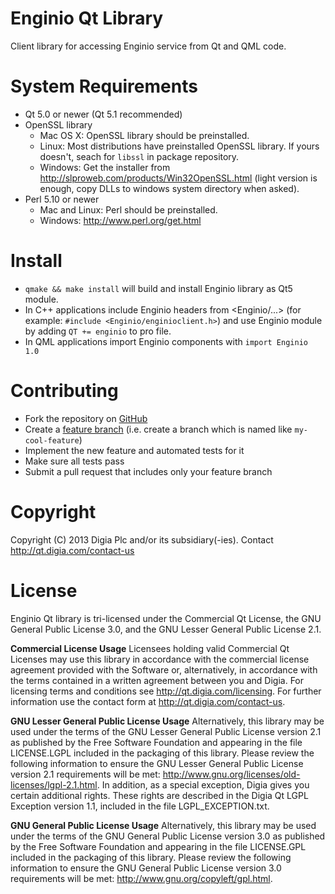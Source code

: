# Enginio Qt Library 
Client library for accessing Enginio service from Qt and QML code. 


# System Requirements
* Qt 5.0 or newer (Qt 5.1 recommended)
* OpenSSL library
  * Mac OS X: OpenSSL library should be preinstalled.
  * Linux: Most distributions have preinstalled OpenSSL library. If yours doesn't, seach for `libssl` in package repository.
  * Windows: Get the installer from http://slproweb.com/products/Win32OpenSSL.html (light version is enough, copy DLLs to windows system directory when asked).
* Perl 5.10 or newer
  * Mac and Linux: Perl should be preinstalled.
  * Windows: http://www.perl.org/get.html

# Install
* `qmake && make install` will build and install Enginio library as Qt5 module.
* In C++ applications include Enginio headers from <Enginio/...> (for example: `#include <Enginio/enginioclient.h>`) and use Enginio module by adding `QT += enginio` to pro file.
* In QML applications import Enginio components with `import Enginio 1.0`


# Contributing
* Fork the repository on [GitHub](https://github.com/enginio/enginio-qt)
* Create a [feature branch](http://nvie.com/posts/a-successful-git-branching-model/) (i.e. create a branch which is named like `my-cool-feature`)
* Implement the new feature and automated tests for it
* Make sure all tests pass
* Submit a pull request that includes only your feature branch


# Copyright
Copyright (C) 2013 Digia Plc and/or its subsidiary(-ies).
Contact http://qt.digia.com/contact-us 


# License
Enginio Qt library is tri-licensed under the Commercial Qt License, the GNU General Public License 3.0, and the GNU Lesser General Public License 2.1.

**Commercial License Usage**
Licensees holding valid Commercial Qt Licenses may use this library in accordance with the commercial license agreement provided with the Software or, alternatively, in accordance with the terms contained in a written agreement between you and Digia. For licensing terms and conditions see http://qt.digia.com/licensing. For further information use the contact form at http://qt.digia.com/contact-us.

**GNU Lesser General Public License Usage**
Alternatively, this library may be used under the terms of the GNU Lesser General Public License version 2.1 as published by the Free Software Foundation and appearing in the file LICENSE.LGPL included in the packaging of this library. Please review the following information to ensure the GNU Lesser General Public License version 2.1 requirements will be met: http://www.gnu.org/licenses/old-licenses/lgpl-2.1.html. In addition, as a special exception, Digia gives you certain additional rights. These rights are described in the Digia Qt LGPL Exception version 1.1, included in the file LGPL_EXCEPTION.txt.

**GNU General Public License Usage**
Alternatively, this library may be used under the terms of the GNU General Public License version 3.0 as published by the Free Software Foundation and appearing in the file LICENSE.GPL included in the packaging of this library. Please review the following information to ensure the GNU General Public License version 3.0 requirements will be met: http://www.gnu.org/copyleft/gpl.html.
